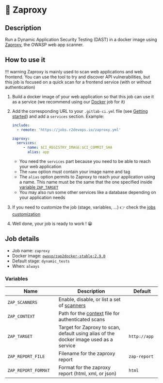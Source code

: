 # 🔎 Zaproxy

## Description

Run a Dynamic Application Security Testing (DAST) in a docker image
using [Zaproxy](https://www.zaproxy.org/), the OWASP web app scanner.

## How to use it

!!! warning
    Zaproxy is mainly used to scan web applications and web frontend. You can use the tool to try and discover
    API vulnerabilities, but this job is focused on a quick scan for a frontend service (with or without authentication)

1. Build a docker image of your web application so that this job can
use it as a service (we recommend using our [Docker](https://r2deveops.io/jobs/build/docker_build/) job for it)
2. Add the corresponding URL to your `.gitlab-ci.yml` file (see [Getting
   started](/use-the-hub)) and add a `services` section. Example:

    ```yaml
    include:
      - remote: 'https://jobs.r2devops.io/zaproxy.yml'

    zaproxy:
      services:
         - name: $CI_REGISTRY_IMAGE:$CI_COMMIT_SHA
           alias: app
    ```

    * You need the `services` part because you need to be able to reach your web application
    * The `name` option must contain your image name and tag
    * The `alias` option permits to Zaproxy to reach your application using a name. This name must be the same that the one specified inside [variable `ZAP_TARGET`](#variables)
    * You may also run some other services like a database depending on your application needs

3. If you need to customize the job (stage, variables, ...) 👉 check the [jobs
   customization](/use-the-hub/#jobs-customization)
4. Well done, your job is ready to work ! 😀

## Job details

* Job name: `zaproxy`
* Docker image:
[`owasp/zap2docker-stable:2.9.0`](https://hub.docker.com/r/owasp/zap2docker-stable)
* Default stage: `dynamic_tests`
* When: `always`

### Variables

| Name | Description | Default |
| ---- | ----------- | ------- |
| `ZAP_SCANNERS` <img width=100/> | Enable, disable, or list a set of [scanners](https://twitter.com/VK_Intel/status/1334516594534457345) <img width=175/> | ` ` <img width=100/> |
| `ZAP_CONTEXT` | Path for the [context](https://www.zaproxy.org/docs/desktop/ui/dialogs/session/contexts/) file for authenticated scans | ` ` |
| `ZAP_TARGET` | Target for Zaproxy to scan, default using alias of the docker image used as a service | `http://app` |
| `ZAP_REPORT_FILE` | Filename for the zaproxy report | `zap-report` |
| `ZAP_REPORT_FORMAT` | Format for the zaproxy report (html, xml, or json) | `html` |
